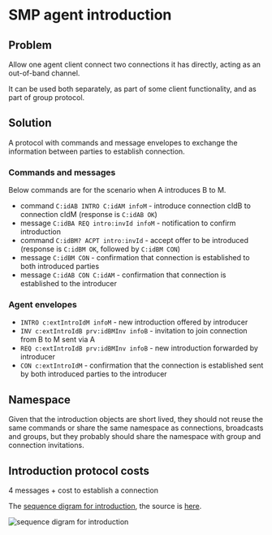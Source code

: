 # SMP agent introduction

## Problem

Allow one agent client connect two connections it has directly, acting as an out-of-band channel.

It can be used both separately, as part of some client functionality, and as part of group protocol.

## Solution

A protocol with commands and message envelopes to exchange the information between parties to establish connection.

### Commands and messages

Below commands are for the scenario when A introduces B to M.

- command `C:idAB INTRO C:idAM infoM` - introduce connection cIdB to connection cIdM (response is `C:idAB OK`)
- message `C:idBA REQ intro:invId infoM` - notification to confirm introduction
- command `C:idBM? ACPT intro:invId` - accept offer to be introduced (response is `C:idBM OK`, followed by `C:idBM CON`)
- message `C:idBM CON` - confirmation that connection is established to both introduced parties
- message `C:idAB CON C:idAM` - confirmation that connection is established to the introducer

### Agent envelopes

- `INTRO c:extIntroIdM infoM` - new introduction offered by introducer
- `INV c:extIntroIdB prv:idBMInv infoB` - invitation to join connection from B to M sent via A
- `REQ c:extIntroIdB prv:idBMInv infoB` - new introduction forwarded by introducer
- `CON c:extIntroIdM` - confirmation that the connection is established sent by both introduced parties to the introducer

## Namespace

Given that the introduction objects are short lived, they should not reuse the same commands or share the same namespace as connections, broadcasts and groups, but they probably should share the namespace with group and connection invitations.

## Introduction protocol costs

4 messages + cost to establish a connection


The [sequence digram for introduction](https://mermaid-js.github.io/mermaid-live-editor/#/view/eyJjb2RlIjoic2VxdWVuY2VEaWFncmFtXG4gIHBhcnRpY2lwYW50IEEgYXMgQWxpY2UgKEEpIC0gdGhlIGludHJvZHVjZXJcbiAgcGFydGljaXBhbnQgQUEgYXMgQWxpY2Unczxicj5hZ2VudCAoQUEpXG4gIHBhcnRpY2lwYW50IEIgYXMgQm9iIChCKSAtIGludHJvZHVjZWRcbiAgcGFydGljaXBhbnQgQkEgYXMgQm9iJ3M8YnI-YWdlbnQgKEJBKVxuICBwYXJ0aWNpcGFudCBNIGFzIE1hcmsgKE0pIC0gaW50cm9kdWNlZCB0b1xuICBwYXJ0aWNpcGFudCBNQSBhcyBNYXJrJ3M8YnI-YWdlbnQgKE1BKVxuXG4gIG5vdGUgb3ZlciBBLCBBQTogMS4gY3JlYXRlIGludHJvZHVjdGlvblxuICBBIC0-PiBBQTogaWRBQiBJTkVXIGlkQU0gaW5mb008YnI-KGlkQUIgLSBjb25uIGFsaWFzIEEgaGFzIGZvciBCLDxicj5pZEFNIC0gZm9yIE0pXG4gIEFBIC0-PiBBOiBpZEFCIE9LXG5cbiAgbm90ZSBvdmVyIEEsIEJBOiAyLiBzZW5kIGludHJvIHRvIEJvYlxuXG4gIEFBIC0-PiBCQTogdmlhIGlkQUI6IElfTkVXIGV4dEludHJvSWRCICBpbmZvTVxuICBCQSAtPj4gQjogaWRCQSBJQ09ORiBpbnRJbnRyb0lkQiBpbmZvTVxuICBCIC0-PiBCQTogaWRCQSBJTEVUIGludEludHJvSWRCXG4gIEJBIC0-PiBCOiBpZEJBIE9LXG5cbiAgbm90ZSBvdmVyIEJBOiAzLiBjcmVhdGUgY29ubmVjdGlvbiBmb3IgIE0gaWRCTVxuXG4gIEJBIC0-PiBBQTogdmlhIGlkQkE6IElfSU5WIGV4dEludHJvSWRCIGlkQk1JbnYgaW5mb0JcblxuICBub3RlIG92ZXIgQUEsIE06IDQuIHNlbmQgaW50cm8gdG8gTWFya1xuXG4gIEFBIC0-PiBNQTogdmlhIGlkQU06IElfTkVXIGV4dEludHJvSWRNIGlkQk1JbnYgaW5mb0JcblxuICBub3RlIG92ZXIgTUEsIEI6IDUuIE1hcmsgY29ubmVjdHMgdG8gQm9iXG5cbiAgTUEgLT4-IE06IGlkTUEgSUNPTkYgaW50SW50cm9JZE0gaW5mb0JcbiAgTSAtPj4gTUE6IGlkTUI_IElMRVQgaW50SW50cm9JZE1cblxuICBNQSAtPj4gQkE6ICBlc3RhYmxpc2ggY29ubmVjdGlvbiBpZEJNIC0-IGlkTUJcblxuICBub3RlIG92ZXIgQSwgTUE6IDYuIG5vdGlmeSBhbGwgY2xpZW50c1xuXG4gIE1BIC0-PiBNOiBpZE1CIElDT04gaW50SW50cm9JZE1cbiAgQkEgLT4-IEI6IGlkQk0gSUNPTiBpbnRJbnRyb0lkQlxuICBNQSAtPj4gQUE6IHZpYSBpZE1BIElfQ09OIGV4dEludHJvSWRNXG4gIEJBIC0-PiBBQTogdmlhIGlkQkEgSV9DT04gZXh0SW50cm9JZEJcbiAgQUEgLT4-IEE6IGlkQUIgSURPTkUgaWRBTVxuIiwibWVybWFpZCI6e30sInVwZGF0ZUVkaXRvciI6ZmFsc2V9), the source is [here](./intro.mmd).

![sequence digram for introduction](https://mermaid.ink/svg/eyJjb2RlIjoic2VxdWVuY2VEaWFncmFtXG4gIHBhcnRpY2lwYW50IEEgYXMgQWxpY2UgKEEpIC0gdGhlIGludHJvZHVjZXJcbiAgcGFydGljaXBhbnQgQUEgYXMgQWxpY2Unczxicj5hZ2VudCAoQUEpXG4gIHBhcnRpY2lwYW50IEIgYXMgQm9iIChCKSAtIGludHJvZHVjZWRcbiAgcGFydGljaXBhbnQgQkEgYXMgQm9iJ3M8YnI-YWdlbnQgKEJBKVxuICBwYXJ0aWNpcGFudCBNIGFzIE1hcmsgKE0pIC0gaW50cm9kdWNlZCB0b1xuICBwYXJ0aWNpcGFudCBNQSBhcyBNYXJrJ3M8YnI-YWdlbnQgKE1BKVxuXG4gIG5vdGUgb3ZlciBBLCBBQTogMS4gY3JlYXRlIGludHJvZHVjdGlvblxuICBBIC0-PiBBQTogaWRBQiBJTkVXIGlkQU0gaW5mb008YnI-KGlkQUIgLSBjb25uIGFsaWFzIEEgaGFzIGZvciBCLDxicj5pZEFNIC0gZm9yIE0pXG4gIEFBIC0-PiBBOiBpZEFCIE9LXG5cbiAgbm90ZSBvdmVyIEEsIEJBOiAyLiBzZW5kIGludHJvIHRvIEJvYlxuXG4gIEFBIC0-PiBCQTogdmlhIGlkQUI6IElfTkVXIGV4dEludHJvSWRCICBpbmZvTVxuICBCQSAtPj4gQjogaWRCQSBJQ09ORiBpbnRJbnRyb0lkQiBpbmZvTVxuICBCIC0-PiBCQTogaWRCQSBJTEVUIGludEludHJvSWRCXG4gIEJBIC0-PiBCOiBpZEJBIE9LXG5cbiAgbm90ZSBvdmVyIEJBOiAzLiBjcmVhdGUgY29ubmVjdGlvbiBmb3IgIE0gaWRCTVxuXG4gIEJBIC0-PiBBQTogdmlhIGlkQkE6IElfSU5WIGV4dEludHJvSWRCIGlkQk1JbnYgaW5mb0JcblxuICBub3RlIG92ZXIgQUEsIE06IDQuIHNlbmQgaW50cm8gdG8gTWFya1xuXG4gIEFBIC0-PiBNQTogdmlhIGlkQU06IElfTkVXIGV4dEludHJvSWRNIGlkQk1JbnYgaW5mb0JcblxuICBub3RlIG92ZXIgTUEsIEI6IDUuIE1hcmsgY29ubmVjdHMgdG8gQm9iXG5cbiAgTUEgLT4-IE06IGlkTUEgSUNPTkYgaW50SW50cm9JZE0gaW5mb0JcbiAgTSAtPj4gTUE6IGlkTUI_IElMRVQgaW50SW50cm9JZE1cblxuICBNQSAtPj4gQkE6ICBlc3RhYmxpc2ggY29ubmVjdGlvbiBpZEJNIC0-IGlkTUJcblxuICBub3RlIG92ZXIgQSwgTUE6IDYuIG5vdGlmeSBhbGwgY2xpZW50c1xuXG4gIE1BIC0-PiBNOiBpZE1CIElDT04gaW50SW50cm9JZE1cbiAgQkEgLT4-IEI6IGlkQk0gSUNPTiBpbnRJbnRyb0lkQlxuICBNQSAtPj4gQUE6IHZpYSBpZE1BIElfQ09OIGV4dEludHJvSWRNXG4gIEJBIC0-PiBBQTogdmlhIGlkQkEgSV9DT04gZXh0SW50cm9JZEJcbiAgQUEgLT4-IEE6IGlkQUIgSURPTkUgaWRBTVxuIiwibWVybWFpZCI6e30sInVwZGF0ZUVkaXRvciI6ZmFsc2V9)
